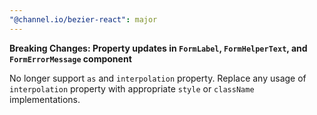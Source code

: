 ```yaml
---
"@channel.io/bezier-react": major
---
```


**Breaking Changes: Property updates in `FormLabel`, `FormHelperText`, and `FormErrorMessage` component**

No longer support `as` and `interpolation` property. Replace any usage of `interpolation` property with appropriate `style` or `className` implementations.
